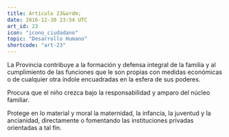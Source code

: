 ```yaml
---
title: Artículo 23&ordm;
date: 2016-12-30 23:54 UTC
art_id: 23
icon: "icono_ciudadano"
topic: "Desarrollo Humano"
shortcode: "art-23"
---
```

La Provincia contribuye a la formación y defensa integral de la familia y al cumplimiento de las funciones que le son propias con medidas económicas o de cualquier otra índole encuadradas en la esfera de sus poderes.

Procura que el niño crezca bajo la responsabilidad y amparo del núcleo familiar.

Protege en lo material y moral la maternidad, la infancia, la juventud y la ancianidad, directamente o fomentando las instituciones privadas orientadas a tal fin.
